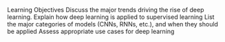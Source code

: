 Learning Objectives
Discuss the major trends driving the rise of deep learning.
Explain how deep learning is applied to supervised learning
List the major categories of models (CNNs, RNNs, etc.), and when they should be applied
Assess appropriate use cases for deep learning

